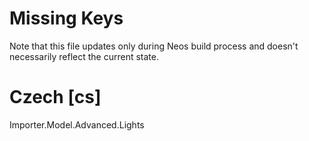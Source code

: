 # Missing Keys
Note that this file updates only during Neos build process and doesn't necessarily reflect the current state.

# Czech [cs]
Importer.Model.Advanced.Lights  

